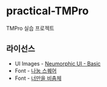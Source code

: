 # practical-TMPro

TMPro 실습 프로젝트

## 라이선스

* UI Images - [Neumorphic UI - Basic](https://assetstore.unity.com/packages/2d/gui/icons/neumorphic-ui-basic-163920)
* Font - [나눔 스퀘어](https://hangeul.naver.com/font)
* Font - [너만을 비춤체](https://www.yspotlight.co.kr/brand/font?tabNo=0)
